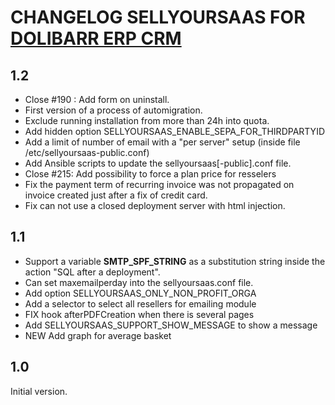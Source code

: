 # CHANGELOG SELLYOURSAAS FOR <a href="https://www.dolibarr.org">DOLIBARR ERP CRM</a>

## 1.2

* Close #190 : Add form on uninstall.
* First version of a process of automigration.
* Exclude running installation from more than 24h into quota.
* Add hidden option SELLYOURSAAS_ENABLE_SEPA_FOR_THIRDPARTYID
* Add a limit of number of email with a "per server" setup (inside file /etc/sellyoursaas-public.conf)
* Add Ansible scripts to update the sellyoursaas[-public].conf file.
* Close #215: Add possibility to force a plan price for resselers
* Fix the payment term of recurring invoice was not propagated on invoice created just after a fix of credit card.
* Fix can not use a closed deployment server with html injection.


## 1.1

* Support a variable __SMTP_SPF_STRING__ as a substitution string inside the action "SQL after a deployment".
* Can set maxemailperday into the sellyoursaas.conf file.
* Add option SELLYOURSAAS_ONLY_NON_PROFIT_ORGA
* Add a selector to select all resellers for emailing module
* FIX hook afterPDFCreation when there is several pages
* Add SELLYOURSAAS_SUPPORT_SHOW_MESSAGE to show a message
* NEW Add graph for average basket


## 1.0
Initial version.


